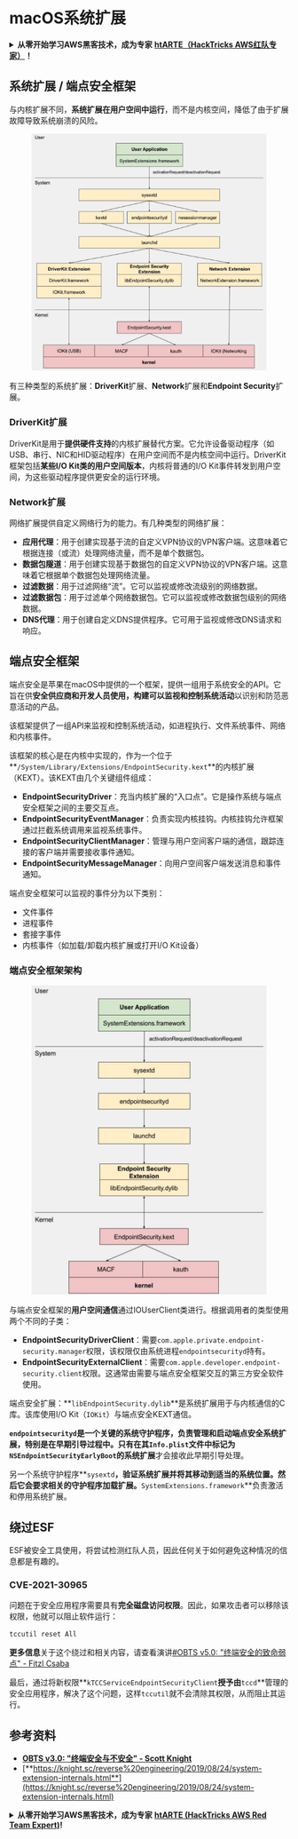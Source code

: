 # macOS系统扩展

<details>

<summary><strong>从零开始学习AWS黑客技术，成为专家</strong> <a href="https://training.hacktricks.xyz/courses/arte"><strong>htARTE（HackTricks AWS红队专家）</strong></a><strong>！</strong></summary>

支持HackTricks的其他方式：

* 如果您想看到您的**公司在HackTricks中做广告**或**下载PDF格式的HackTricks**，请查看[**订阅计划**](https://github.com/sponsors/carlospolop)!
* 获取[**官方PEASS & HackTricks周边产品**](https://peass.creator-spring.com)
* 探索[**PEASS家族**](https://opensea.io/collection/the-peass-family)，我们的独家[**NFTs**](https://opensea.io/collection/the-peass-family)
* **加入** 💬 [**Discord群**](https://discord.gg/hRep4RUj7f) 或 [**电报群**](https://t.me/peass) 或 **关注**我们的**Twitter** 🐦 [**@carlospolopm**](https://twitter.com/hacktricks\_live)**。**
* 通过向[**HackTricks**](https://github.com/carlospolop/hacktricks)和[**HackTricks Cloud**](https://github.com/carlospolop/hacktricks-cloud) github仓库提交PR来分享您的黑客技巧。

</details>

## 系统扩展 / 端点安全框架

与内核扩展不同，**系统扩展在用户空间中运行**，而不是内核空间，降低了由于扩展故障导致系统崩溃的风险。

<figure><img src="../../../.gitbook/assets/image (606).png" alt="https://knight.sc/images/system-extension-internals-1.png"><figcaption></figcaption></figure>

有三种类型的系统扩展：**DriverKit**扩展、**Network**扩展和**Endpoint Security**扩展。

### **DriverKit扩展**

DriverKit是用于**提供硬件支持**的内核扩展替代方案。它允许设备驱动程序（如USB、串行、NIC和HID驱动程序）在用户空间而不是内核空间中运行。DriverKit框架包括**某些I/O Kit类的用户空间版本**，内核将普通的I/O Kit事件转发到用户空间，为这些驱动程序提供更安全的运行环境。

### **Network扩展**

网络扩展提供自定义网络行为的能力。有几种类型的网络扩展：

* **应用代理**：用于创建实现基于流的自定义VPN协议的VPN客户端。这意味着它根据连接（或流）处理网络流量，而不是单个数据包。
* **数据包隧道**：用于创建实现基于数据包的自定义VPN协议的VPN客户端。这意味着它根据单个数据包处理网络流量。
* **过滤数据**：用于过滤网络“流”。它可以监视或修改流级别的网络数据。
* **过滤数据包**：用于过滤单个网络数据包。它可以监视或修改数据包级别的网络数据。
* **DNS代理**：用于创建自定义DNS提供程序。它可用于监视或修改DNS请求和响应。

## 端点安全框架

端点安全是苹果在macOS中提供的一个框架，提供一组用于系统安全的API。它旨在供**安全供应商和开发人员使用，构建可以监视和控制系统活动**以识别和防范恶意活动的产品。

该框架提供了一组API来监视和控制系统活动，如进程执行、文件系统事件、网络和内核事件。

该框架的核心是在内核中实现的，作为一个位于**`/System/Library/Extensions/EndpointSecurity.kext`**的内核扩展（KEXT）。该KEXT由几个关键组件组成：

* **EndpointSecurityDriver**：充当内核扩展的“入口点”。它是操作系统与端点安全框架之间的主要交互点。
* **EndpointSecurityEventManager**：负责实现内核挂钩。内核挂钩允许框架通过拦截系统调用来监视系统事件。
* **EndpointSecurityClientManager**：管理与用户空间客户端的通信，跟踪连接的客户端并需要接收事件通知。
* **EndpointSecurityMessageManager**：向用户空间客户端发送消息和事件通知。

端点安全框架可以监视的事件分为以下类别：

* 文件事件
* 进程事件
* 套接字事件
* 内核事件（如加载/卸载内核扩展或打开I/O Kit设备）

### 端点安全框架架构

<figure><img src="../../../.gitbook/assets/image (1068).png" alt="https://www.youtube.com/watch?v=jaVkpM1UqOs"><figcaption></figcaption></figure>

与端点安全框架的**用户空间通信**通过IOUserClient类进行。根据调用者的类型使用两个不同的子类：

* **EndpointSecurityDriverClient**：需要`com.apple.private.endpoint-security.manager`权限，该权限仅由系统进程`endpointsecurityd`持有。
* **EndpointSecurityExternalClient**：需要`com.apple.developer.endpoint-security.client`权限。这通常由需要与端点安全框架交互的第三方安全软件使用。

端点安全扩展：**`libEndpointSecurity.dylib`**是系统扩展用于与内核通信的C库。该库使用I/O Kit（`IOKit`）与端点安全KEXT通信。

**`endpointsecurityd`**是一个关键的系统守护程序，负责管理和启动端点安全系统扩展，特别是在早期引导过程中。**只有**在其`Info.plist`文件中标记为**`NSEndpointSecurityEarlyBoot`**的**系统扩展**才会接收此早期引导处理。

另一个系统守护程序**`sysextd`**，**验证系统扩展**并将其移动到适当的系统位置。然后它会要求相关的守护程序加载扩展。**`SystemExtensions.framework`**负责激活和停用系统扩展。

## 绕过ESF

ESF被安全工具使用，将尝试检测红队人员，因此任何关于如何避免这种情况的信息都是有趣的。

### CVE-2021-30965

问题在于安全应用程序需要具有**完全磁盘访问权限**。因此，如果攻击者可以移除该权限，他就可以阻止软件运行：
```bash
tccutil reset All
```
**更多信息**关于这个绕过和相关内容，请查看演讲[#OBTS v5.0: "终端安全的致命弱点" - Fitzl Csaba](https://www.youtube.com/watch?v=lQO7tvNCoTI)

最后，通过将新权限**`kTCCServiceEndpointSecurityClient`**授予由**`tccd`**管理的安全应用程序，解决了这个问题，这样`tccutil`就不会清除其权限，从而阻止其运行。

## 参考资料

* [**OBTS v3.0: "终端安全与不安全" - Scott Knight**](https://www.youtube.com/watch?v=jaVkpM1UqOs)
* [**https://knight.sc/reverse%20engineering/2019/08/24/system-extension-internals.html**](https://knight.sc/reverse%20engineering/2019/08/24/system-extension-internals.html)

<details>

<summary><strong>从零开始学习AWS黑客技术，成为专家</strong> <a href="https://training.hacktricks.xyz/courses/arte"><strong>htARTE (HackTricks AWS Red Team Expert)</strong></a><strong>!</strong></summary>

支持HackTricks的其他方式：

* 如果您想看到您的**公司在HackTricks中做广告**或**下载PDF格式的HackTricks**，请查看[**订阅计划**](https://github.com/sponsors/carlospolop)!
* 获取[**官方PEASS & HackTricks周边产品**](https://peass.creator-spring.com)
* 探索[**PEASS家族**](https://opensea.io/collection/the-peass-family)，我们的独家[**NFTs**](https://opensea.io/collection/the-peass-family)
* **加入** 💬 [**Discord群**](https://discord.gg/hRep4RUj7f) 或 [**电报群**](https://t.me/peass) 或在**Twitter** 🐦 [**@carlospolopm**](https://twitter.com/hacktricks\_live)**上关注**我们。
* 通过向[**HackTricks**](https://github.com/carlospolop/hacktricks)和[**HackTricks Cloud**](https://github.com/carlospolop/hacktricks-cloud) github仓库提交PR来分享您的黑客技巧。

</details>
